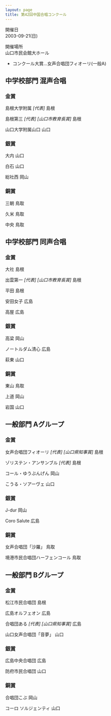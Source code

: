 ```yaml
---
layout: page
title: 第42回中国合唱コンクール
---
```

開催日  
2003-09-21(日)

開催場所  
山口市民会館大ホール

-   コンクール大賞…女声合唱団フィオーリ(一般A)

中学校部門 混声合唱
-------------------

### 金賞

<span class="choir-name">島根大学附属</span> *\[代表\]*
島根

<span class="choir-name">島根第三</span> *\[代表\]* *\[山口市教育長賞\]*
島根

<span class="choir-name">山口大学附属山口</span>
山口

### 銀賞

<span class="choir-name">大内</span>
山口

<span class="choir-name">白石</span>
山口

<span class="choir-name">総社西</span>
岡山

### 銅賞

<span class="choir-name">三朝</span>
鳥取

<span class="choir-name">久米</span>
鳥取

<span class="choir-name">中央</span>
鳥取

中学校部門 同声合唱
-------------------

### 金賞

<span class="choir-name">大社</span>
島根

<span class="choir-name">出雲第一</span> *\[代表\]* *\[山口市教育長賞\]*
島根

<span class="choir-name">平田</span>
島根

<span class="choir-name">安田女子</span>
広島

<span class="choir-name">高屋</span>
広島

### 銀賞

<span class="choir-name">高梁</span>
岡山

<span class="choir-name">ノートルダム清心</span>
広島

<span class="choir-name">萩東</span>
山口

### 銅賞

<span class="choir-name">東山</span>
鳥取

<span class="choir-name">上道</span>
岡山

<span class="choir-name">岩国</span>
山口

一般部門 Aグループ
------------------

### 金賞

<span class="choir-name">女声合唱団フィオーリ</span> *\[代表\]* *\[山口県知事賞\]*
島根

<span class="choir-name">ゾリステン・アンサンブル</span> *\[代表\]*
島根

<span class="choir-name">コール・ゆうぶんげん</span>
岡山

<span class="choir-name">こうる・ソアーヴェ</span>
山口

### 銀賞

<span class="choir-name">J-dur</span>
岡山

<span class="choir-name">Coro Salute</span>
広島

### 銅賞

<span class="choir-name">女声合唱団「沙羅」</span>
鳥取

<span class="choir-name">境港市民合唱団ハーフェンコール</span>
鳥取

一般部門 Bグループ
------------------

### 金賞

<span class="choir-name">松江市民合唱団</span>
島根

<span class="choir-name">広島オルフェオン</span>
広島

<span class="choir-name">合唱団ある</span> *\[代表\] \[山口県知事賞\]*
広島

<span class="choir-name">山口女声合唱団「音夢」</span>
山口

### 銀賞

<span class="choir-name">広島中央合唱団</span>
広島

<span class="choir-name">防府市民合唱団</span>
山口

### 銅賞

<span class="choir-name">合唱団こぶ</span>
岡山

<span class="choir-name">コーロ ソルジェンティ</span>
山口
